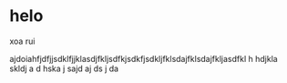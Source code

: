 # helo
xoa rui


ajdoiahfjdfjjsdklfjjklasdjfkljsdfkjsdkfjsdkljfklsdajfklsdajfkljasdfkl
 h hdjkla skldj 
 a d
 hska j
  sajd 
  aj ds
  j da

